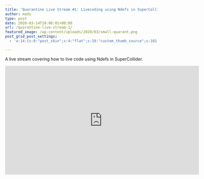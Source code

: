 ```yaml
---
title: 'Quarantine Live Stream #1: Livecoding using Ndefs in SuperCollider'
author: mads
type: post
date: 2020-03-14T18:06:01+00:00
url: /quarantine-live-stream-1/
featured_image: /wp-content/uploads/2020/03/small-quarant.png
post_grid_post_settings:
  - 'a:14:{s:9:"post_skin";s:4:"flat";s:19:"custom_thumb_source";s:101:"https://www.madskjeldgaard.dk/wp-content/plugins/post-grid/assets/frontend/css/images/placeholder.png";s:16:"thumb_custom_url";s:0:"";s:17:"font_awesome_icon";s:0:"";s:23:"font_awesome_icon_color";s:0:"";s:22:"font_awesome_icon_size";s:0:"";s:17:"custom_youtube_id";s:0:"";s:15:"custom_vimeo_id";s:0:"";s:21:"custom_dailymotion_id";s:0:"";s:14:"custom_mp3_url";s:0:"";s:20:"custom_soundcloud_id";s:0:"";s:16:"custom_video_MP4";s:0:"";s:16:"custom_video_OGV";s:0:"";s:17:"custom_video_WEBM";s:0:"";}'

---
```

A live stream covering how to live code using Ndefs in SuperCollider.

<iframe title="Quarantine Live Stream #1: Livecoding using Ndef&#039;s in SuperCollider" width="640" height="360" src="https://www.youtube.com/embed/PJdyTTZERYs?feature=oembed" frameborder="0" allow="accelerometer; autoplay; encrypted-media; gyroscope; picture-in-picture" allowfullscreen></iframe>

&nbsp;